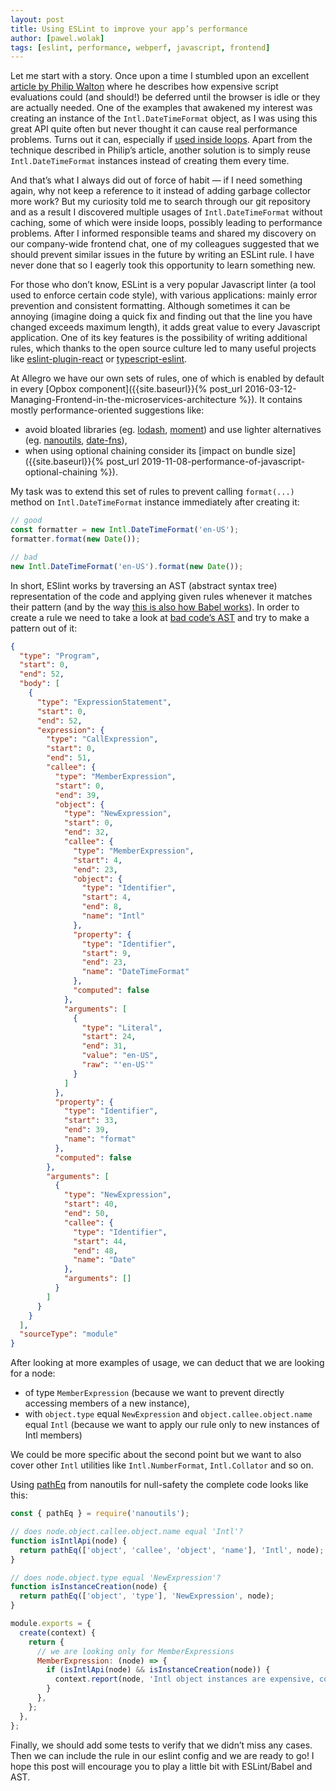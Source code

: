 ```yaml
---
layout: post
title: Using ESLint to improve your app’s performance
author: [pawel.wolak]
tags: [eslint, performance, webperf, javascript, frontend]
---
```


Let me start with a story. Once upon a time I stumbled upon an excellent
[article by Philip Walton](https://philipwalton.com/articles/idle-until-urgent/) where he describes how expensive
script evaluations could (and should!) be deferred until the browser is idle or they are actually needed. One of the
examples that awakened my interest was creating an instance of the `Intl.DateTimeFormat` object, as I was using this
great API quite often but never thought it can cause real performance problems. Turns out it can, especially if
[used inside loops](https://github.com/formatjs/formatjs/issues/27#issuecomment-61148808). Apart from the technique
described in Philip’s article, another solution is to simply reuse `Intl.DateTimeFormat` instances instead of creating
them every time.

And that’s what I always did out of force of habit — if I need something again, why not keep a reference to it instead
of adding garbage collector more work? But my curiosity told me to search through our git repository and as a result I
discovered multiple usages of `Intl.DateTimeFormat` without caching, some of which were inside loops, possibly leading
to performance problems. After I informed responsible teams and shared my discovery on our company-wide frontend chat,
one of my colleagues suggested that we should prevent similar issues in the future by writing an ESLint rule. I have
never done that so I eagerly took this opportunity to learn something new.

For those who don’t know, ESLint is a very popular Javascript linter (a tool used to enforce certain code style), with
various applications: mainly error prevention and consistent formatting. Although sometimes it can be annoying
(imagine doing a quick fix and finding out that the line you have changed exceeds maximum length), it adds great value
to every Javascript application. One of its key features is the possibility of writing additional rules, which thanks
to the open source culture led to many useful projects like
[eslint-plugin-react](https://github.com/yannickcr/eslint-plugin-react) or
[typescript-eslint](https://github.com/typescript-eslint/typescript-eslint).

At Allegro we have our own sets of rules, one of which is enabled by default in every
[Opbox component]({{site.baseurl}}{% post_url  2016-03-12-Managing-Frontend-in-the-microservices-architecture %}). It contains
mostly performance-oriented suggestions like:
* avoid bloated libraries (eg. [lodash](https://lodash.com/), [moment](https://momentjs.com/)) and use lighter
alternatives (eg. [nanoutils](https://nanoutils.github.io/), [date-fns](https://date-fns.org/)),
* when using optional chaining consider its
[impact on bundle size]({{site.baseurl}}{% post_url  2019-11-08-performance-of-javascript-optional-chaining %}).

My task was to extend this set of rules to prevent calling `format(...)` method on `Intl.DateTimeFormat` instance
immediately after creating it:

```javascript
// good
const formatter = new Intl.DateTimeFormat('en-US');
formatter.format(new Date());

// bad
new Intl.DateTimeFormat('en-US').format(new Date());
```

In short, ESlint works by traversing an AST (abstract syntax tree) representation of the code and applying given rules
whenever it matches their pattern (and by the way
[this is also how Babel works](https://www.youtube.com/watch?v=fntd0sPMOtQ)). In order to create a rule we need to
take a look at
[bad code’s AST](https://astexplorer.net/#/gist/743d094bf4fb23aed76b86e9e5864bd4/07819291b22601e99c31420a5df4858873faaf9b)
and try to make a pattern out of it:

```json
{
  "type": "Program",
  "start": 0,
  "end": 52,
  "body": [
    {
      "type": "ExpressionStatement",
      "start": 0,
      "end": 52,
      "expression": {
        "type": "CallExpression",
        "start": 0,
        "end": 51,
        "callee": {
          "type": "MemberExpression",
          "start": 0,
          "end": 39,
          "object": {
            "type": "NewExpression",
            "start": 0,
            "end": 32,
            "callee": {
              "type": "MemberExpression",
              "start": 4,
              "end": 23,
              "object": {
                "type": "Identifier",
                "start": 4,
                "end": 8,
                "name": "Intl"
              },
              "property": {
                "type": "Identifier",
                "start": 9,
                "end": 23,
                "name": "DateTimeFormat"
              },
              "computed": false
            },
            "arguments": [
              {
                "type": "Literal",
                "start": 24,
                "end": 31,
                "value": "en-US",
                "raw": "'en-US'"
              }
            ]
          },
          "property": {
            "type": "Identifier",
            "start": 33,
            "end": 39,
            "name": "format"
          },
          "computed": false
        },
        "arguments": [
          {
            "type": "NewExpression",
            "start": 40,
            "end": 50,
            "callee": {
              "type": "Identifier",
              "start": 44,
              "end": 48,
              "name": "Date"
            },
            "arguments": []
          }
        ]
      }
    }
  ],
  "sourceType": "module"
}
```

After looking at more examples of usage, we can deduct that we are looking for a node:
* of type `MemberExpression` (because we want to prevent directly accessing members of a new instance),
* with `object.type` equal `NewExpression` and `object.callee.object.name` equal `Intl` (because we want to apply our
rule only to new instances of Intl members)

We could be more specific about the second point but we want to also cover other `Intl` utilities like
`Intl.NumberFormat`, `Intl.Collator` and so on.

Using [pathEq](https://nanoutils.github.io/docs/methods.html#patheq) from nanoutils for null-safety the complete code
looks like this:

```javascript
const { pathEq } = require('nanoutils');

// does node.object.callee.object.name equal 'Intl'?
function isIntlApi(node) {
  return pathEq(['object', 'callee', 'object', 'name'], 'Intl', node);
}

// does node.object.type equal 'NewExpression'?
function isInstanceCreation(node) {
  return pathEq(['object', 'type'], 'NewExpression', node);
}

module.exports = {
  create(context) {
    return {
      // we are looking only for MemberExpressions
      MemberExpression: (node) => {
        if (isIntlApi(node) && isInstanceCreation(node)) {
          context.report(node, 'Intl object instances are expensive, consider reusing them.');
        }
      },
    };
  },
};
```

Finally, we should add some tests to verify that we didn’t miss any cases. Then we can include the rule in our eslint
config and we are ready to go! I hope this post will encourage you to play a little bit with ESLint/Babel and AST.
